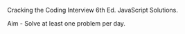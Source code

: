 Cracking the Coding Interview 6th Ed. JavaScript Solutions.

Aim - Solve at least one problem per day.
